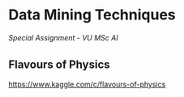 # Data Mining Techniques

###### Special Assignment - VU MSc AI

## Flavours of Physics
https://www.kaggle.com/c/flavours-of-physics
